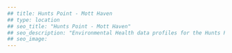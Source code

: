 ```yaml
---
## title: Hunts Point - Mott Haven
## type: location
## seo_title: "Hunts Point - Mott Haven"
## seo_description: "Environmental Health data profiles for the Hunts Point - Mott Haven neighborhood of NYC."
## seo_image: 
---
```

